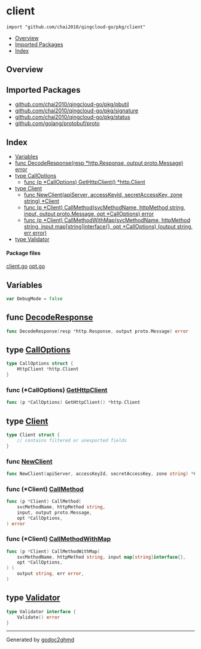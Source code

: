 # client
`import "github.com/chai2010/qingcloud-go/pkg/client"`

* [Overview](#pkg-overview)
* [Imported Packages](#pkg-imports)
* [Index](#pkg-index)

## <a name="pkg-overview">Overview</a>

## <a name="pkg-imports">Imported Packages</a>

- [github.com/chai2010/qingcloud-go/pkg/pbutil](./../pbutil)
- [github.com/chai2010/qingcloud-go/pkg/signature](./../signature)
- [github.com/chai2010/qingcloud-go/pkg/status](./../status)
- [github.com/golang/protobuf/proto](https://godoc.org/github.com/golang/protobuf/proto)

## <a name="pkg-index">Index</a>
* [Variables](#pkg-variables)
* [func DecodeResponse(resp \*http.Response, output proto.Message) error](#DecodeResponse)
* [type CallOptions](#CallOptions)
  * [func (p \*CallOptions) GetHttpClient() \*http.Client](#CallOptions.GetHttpClient)
* [type Client](#Client)
  * [func NewClient(apiServer, accessKeyId, secretAccessKey, zone string) \*Client](#NewClient)
  * [func (p \*Client) CallMethod(svcMethodName, httpMethod string, input, output proto.Message, opt \*CallOptions) error](#Client.CallMethod)
  * [func (p \*Client) CallMethodWithMap(svcMethodName, httpMethod string, input map[string]interface{}, opt \*CallOptions) (output string, err error)](#Client.CallMethodWithMap)
* [type Validator](#Validator)

#### <a name="pkg-files">Package files</a>
[client.go](./client.go) [opt.go](./opt.go) 

## <a name="pkg-variables">Variables</a>
``` go
var DebugMode = false
```

## <a name="DecodeResponse">func</a> [DecodeResponse](./client.go#L231)
``` go
func DecodeResponse(resp *http.Response, output proto.Message) error
```

## <a name="CallOptions">type</a> [CallOptions](./opt.go#L11-L13)
``` go
type CallOptions struct {
    HttpClient *http.Client
}
```

### <a name="CallOptions.GetHttpClient">func</a> (\*CallOptions) [GetHttpClient](./opt.go#L15)
``` go
func (p *CallOptions) GetHttpClient() *http.Client
```

## <a name="Client">type</a> [Client](./client.go#L29-L34)
``` go
type Client struct {
    // contains filtered or unexported fields
}
```

### <a name="NewClient">func</a> [NewClient](./client.go#L36)
``` go
func NewClient(apiServer, accessKeyId, secretAccessKey, zone string) *Client
```

### <a name="Client.CallMethod">func</a> (\*Client) [CallMethod](./client.go#L55-L59)
``` go
func (p *Client) CallMethod(
    svcMethodName, httpMethod string,
    input, output proto.Message,
    opt *CallOptions,
) error
```

### <a name="Client.CallMethodWithMap">func</a> (\*Client) [CallMethodWithMap](./client.go#L110-L115)
``` go
func (p *Client) CallMethodWithMap(
    svcMethodName, httpMethod string, input map[string]interface{},
    opt *CallOptions,
) (
    output string, err error,
)
```

## <a name="Validator">type</a> [Validator](./client.go#L25-L27)
``` go
type Validator interface {
    Validate() error
}
```

- - -
Generated by [godoc2ghmd](https://github.com/GandalfUK/godoc2ghmd)